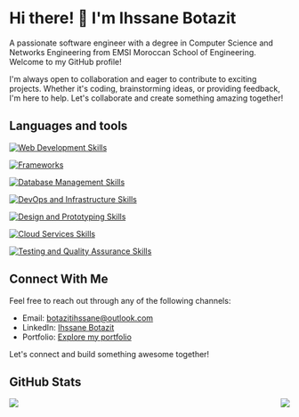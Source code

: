 # Hi there! 👋 I'm Ihssane Botazit

A passionate software engineer with a degree in Computer Science and Networks Engineering from EMSI Moroccan School of
Engineering. Welcome to my GitHub profile!

I'm always open to collaboration and eager to contribute to exciting projects. Whether it's coding, brainstorming ideas,
or providing feedback, I'm here to help. Let's collaborate and create something amazing together!

## Languages and tools

[![Web Development Skills](https://skillicons.dev/icons?i=c,cpp,cs,java,python,js,html,css,bootstrap,php,sass,tailwind,ts,dart,solidity)](https://skillicons.dev)

[![Frameworks ](https://skillicons.dev/icons?i=angular,django,nextjs,react,spring,flutter,maven,vite)](https://skillicons.dev)

[![Database Management Skills](https://skillicons.dev/icons?i=mysql,postgres,sqlite)](https://skillicons.dev)

[![DevOps and Infrastructure Skills](https://skillicons.dev/icons?i=docker,jenkins,rabbitmq,kafka,linux,vercel,git,github,gitlab)](https://skillicons.dev)

[![Design and Prototyping Skills](https://skillicons.dev/icons?i=figma)](https://skillicons.dev)

[![Cloud Services Skills](https://skillicons.dev/icons?i=firebase)](https://skillicons.dev)

[![Testing and Quality Assurance Skills](https://skillicons.dev/icons?i=jest,postman)](https://skillicons.dev)

## Connect With Me

Feel free to reach out through any of the following channels:

- Email: [botazitihssane@outlook.com](mailto:botazitihssane@outlook.com)
- LinkedIn: [Ihssane Botazit](https://www.linkedin.com/in/ihssanebotazit/)
- Portfolio: [Explore my portfolio](https://portfolio-ihssane-projects.vercel.app/)

Let's connect and build something awesome together!

## GitHub Stats

<div style="display: flex; justify-content: space-between;">
    <img src="https://github-readme-stats.vercel.app/api?username=botazitihssane&show_icons=true&theme=radical&hide=issues&rank_icon=github&include_all_commits=true">
    <img src="https://github-readme-stats.vercel.app/api/top-langs/?username=botazitihssane&hide_progress=true&hide=html,css&theme=radical">
</div>

[//]: # ([![Ihssane's WakaTime stats]&#40;https://github-readme-stats.vercel.app/api/wakatime?username=botazitihssane&theme=radical&layout=compact&#41;]&#40;https://github.com/anuraghazra/github-readme-stats&#41;)

